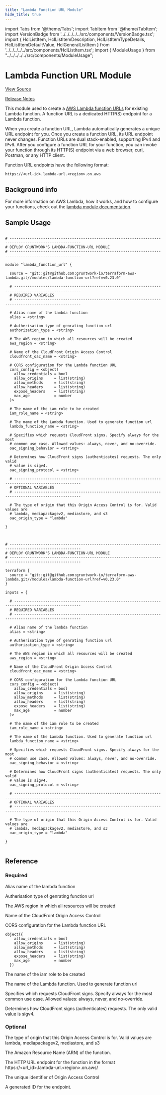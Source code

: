 ```yaml
---
title: "Lambda Function URL Module"
hide_title: true
---
```


import Tabs from '@theme/Tabs';
import TabItem from '@theme/TabItem';
import VersionBadge from '../../../../../src/components/VersionBadge.tsx';
import { HclListItem, HclListItemDescription, HclListItemTypeDetails, HclListItemDefaultValue, HclGeneralListItem } from '../../../../../src/components/HclListItem.tsx';
import { ModuleUsage } from "../../../../../src/components/ModuleUsage";

<VersionBadge repoTitle="AWS Lambda" version="0.23.0" lastModifiedVersion="0.22.0"/>

# Lambda Function URL Module

<a href="https://github.com/gruntwork-io/terraform-aws-lambda/tree/v0.23.0/modules/lambda-function-url" className="link-button" title="View the source code for this module in GitHub.">View Source</a>

<a href="https://github.com/gruntwork-io/terraform-aws-lambda/releases/tag/v0.22.0" className="link-button" title="Release notes for only versions which impacted this module.">Release Notes</a>

This module used to create a [AWS Lambda function URLs](https://docs.aws.amazon.com/lambda/latest/dg/lambda-urls.html) for existing Lambda function. A function URL is a dedicated HTTP(S) endpoint for a Lambda function.

When you create a function URL, Lambda automatically generates a unique URL endpoint for you. Once you create a function URL, its URL endpoint never changes. Function URLs are dual stack-enabled, supporting IPv4 and IPv6. After you configure a function URL for your function, you can invoke your function through its HTTP(S) endpoint via a web browser, curl, Postman, or any HTTP client.

Function URL endpoints have the following format:

```
https://<url-id>.lambda-url.<region>.on.aws
```

## Background info

For more information on AWS Lambda, how it works, and how to configure your functions, check out the [lambda module
documentation](https://github.com/gruntwork-io/terraform-aws-lambda/tree/v0.23.0/modules/lambda).

## Sample Usage

<Tabs>
<TabItem value="terraform" label="Terraform" default>

```hcl title="main.tf"

# ------------------------------------------------------------------------------------------------------
# DEPLOY GRUNTWORK'S LAMBDA-FUNCTION-URL MODULE
# ------------------------------------------------------------------------------------------------------

module "lambda_function_url" {

  source = "git::git@github.com:gruntwork-io/terraform-aws-lambda.git//modules/lambda-function-url?ref=v0.23.0"

  # ----------------------------------------------------------------------------------------------------
  # REQUIRED VARIABLES
  # ----------------------------------------------------------------------------------------------------

  # Alias name of the lambda function
  alias = <string>

  # Autherisation type of genrating function url
  authorization_type = <string>

  # The AWS region in which all resources will be created
  aws_region = <string>

  # Name of the CloudFront Origin Access Control
  cloudfront_oac_name = <string>

  # CORS configuration for the Lambda function URL
  cors_config = <object(
    allow_credentials = bool
    allow_origins     = list(string)
    allow_methods     = list(string)
    allow_headers     = list(string)
    expose_headers    = list(string)
    max_age           = number
  )>

  # The name of the iam role to be created
  iam_role_name = <string>

  # The name of the Lambda function. Used to generate function url
  lambda_function_name = <string>

  # Specifies which requests CloudFront signs. Specify always for the most
  # common use case. Allowed values: always, never, and no-override.
  oac_signing_behavior = <string>

  # Determines how CloudFront signs (authenticates) requests. The only valid
  # value is sigv4.
  oac_signing_protocol = <string>

  # ----------------------------------------------------------------------------------------------------
  # OPTIONAL VARIABLES
  # ----------------------------------------------------------------------------------------------------

  # The type of origin that this Origin Access Control is for. Valid values are
  # lambda, mediapackagev2, mediastore, and s3
  oac_origin_type = "lambda"

}


```

</TabItem>
<TabItem value="terragrunt" label="Terragrunt" default>

```hcl title="terragrunt.hcl"

# ------------------------------------------------------------------------------------------------------
# DEPLOY GRUNTWORK'S LAMBDA-FUNCTION-URL MODULE
# ------------------------------------------------------------------------------------------------------

terraform {
  source = "git::git@github.com:gruntwork-io/terraform-aws-lambda.git//modules/lambda-function-url?ref=v0.23.0"
}

inputs = {

  # ----------------------------------------------------------------------------------------------------
  # REQUIRED VARIABLES
  # ----------------------------------------------------------------------------------------------------

  # Alias name of the lambda function
  alias = <string>

  # Autherisation type of genrating function url
  authorization_type = <string>

  # The AWS region in which all resources will be created
  aws_region = <string>

  # Name of the CloudFront Origin Access Control
  cloudfront_oac_name = <string>

  # CORS configuration for the Lambda function URL
  cors_config = <object(
    allow_credentials = bool
    allow_origins     = list(string)
    allow_methods     = list(string)
    allow_headers     = list(string)
    expose_headers    = list(string)
    max_age           = number
  )>

  # The name of the iam role to be created
  iam_role_name = <string>

  # The name of the Lambda function. Used to generate function url
  lambda_function_name = <string>

  # Specifies which requests CloudFront signs. Specify always for the most
  # common use case. Allowed values: always, never, and no-override.
  oac_signing_behavior = <string>

  # Determines how CloudFront signs (authenticates) requests. The only valid
  # value is sigv4.
  oac_signing_protocol = <string>

  # ----------------------------------------------------------------------------------------------------
  # OPTIONAL VARIABLES
  # ----------------------------------------------------------------------------------------------------

  # The type of origin that this Origin Access Control is for. Valid values are
  # lambda, mediapackagev2, mediastore, and s3
  oac_origin_type = "lambda"

}


```

</TabItem>
</Tabs>




## Reference

<Tabs>
<TabItem value="inputs" label="Inputs" default>

### Required

<HclListItem name="alias" requirement="required" type="string">
<HclListItemDescription>

Alias name of the lambda function

</HclListItemDescription>
</HclListItem>

<HclListItem name="authorization_type" requirement="required" type="string">
<HclListItemDescription>

Autherisation type of genrating function url

</HclListItemDescription>
</HclListItem>

<HclListItem name="aws_region" requirement="required" type="string">
<HclListItemDescription>

The AWS region in which all resources will be created

</HclListItemDescription>
</HclListItem>

<HclListItem name="cloudfront_oac_name" requirement="required" type="string">
<HclListItemDescription>

Name of the CloudFront Origin Access Control

</HclListItemDescription>
</HclListItem>

<HclListItem name="cors_config" requirement="required" type="object(…)">
<HclListItemDescription>

CORS configuration for the Lambda function URL

</HclListItemDescription>
<HclListItemTypeDetails>

```hcl
object({
    allow_credentials = bool
    allow_origins     = list(string)
    allow_methods     = list(string)
    allow_headers     = list(string)
    expose_headers    = list(string)
    max_age           = number
  })
```

</HclListItemTypeDetails>
</HclListItem>

<HclListItem name="iam_role_name" requirement="required" type="string">
<HclListItemDescription>

The name of the iam role to be created

</HclListItemDescription>
</HclListItem>

<HclListItem name="lambda_function_name" requirement="required" type="string">
<HclListItemDescription>

The name of the Lambda function. Used to generate function url

</HclListItemDescription>
</HclListItem>

<HclListItem name="oac_signing_behavior" requirement="required" type="string">
<HclListItemDescription>

Specifies which requests CloudFront signs. Specify always for the most common use case. Allowed values: always, never, and no-override.

</HclListItemDescription>
</HclListItem>

<HclListItem name="oac_signing_protocol" requirement="required" type="string">
<HclListItemDescription>

Determines how CloudFront signs (authenticates) requests. The only valid value is sigv4.

</HclListItemDescription>
</HclListItem>

### Optional

<HclListItem name="oac_origin_type" requirement="optional" type="string">
<HclListItemDescription>

The type of origin that this Origin Access Control is for. Valid values are lambda, mediapackagev2, mediastore, and s3

</HclListItemDescription>
<HclListItemDefaultValue defaultValue="&quot;lambda&quot;"/>
</HclListItem>

</TabItem>
<TabItem value="outputs" label="Outputs">

<HclListItem name="function_arn">
<HclListItemDescription>

The Amazon Resource Name (ARN) of the function.

</HclListItemDescription>
</HclListItem>

<HclListItem name="function_url">
<HclListItemDescription>

The HTTP URL endpoint for the function in the format https://&lt;url_id>.lambda-url.&lt;region>.on.aws/

</HclListItemDescription>
</HclListItem>

<HclListItem name="oac_id">
<HclListItemDescription>

The unique identifier of Origin Access Control

</HclListItemDescription>
</HclListItem>

<HclListItem name="url_id">
<HclListItemDescription>

A generated ID for the endpoint.

</HclListItemDescription>
</HclListItem>

</TabItem>
</Tabs>


<!-- ##DOCS-SOURCER-START
{
  "originalSources": [
    "https://github.com/gruntwork-io/terraform-aws-lambda/tree/v0.23.0/modules/lambda-function-url/readme.md",
    "https://github.com/gruntwork-io/terraform-aws-lambda/tree/v0.23.0/modules/lambda-function-url/variables.tf",
    "https://github.com/gruntwork-io/terraform-aws-lambda/tree/v0.23.0/modules/lambda-function-url/outputs.tf"
  ],
  "sourcePlugin": "module-catalog-api",
  "hash": "20dc7f916649897e1316715dcb2a5e3a"
}
##DOCS-SOURCER-END -->
